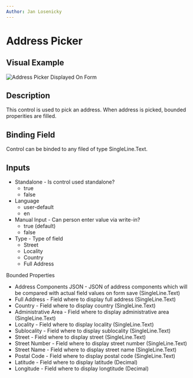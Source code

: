 ```yaml
---
Author: Jan Losenicky
---
```


# Address Picker

## Visual Example

![Address Picker Displayed On Form](/.attachments/applications/Controls/addresspickercontrol.png)

## Description

This control is used to pick an address. When address is picked, bounded properities are filled.

## Binding Field

Control can be binded to any filed of type SingleLine.Text.

## Inputs

- Standalone - Is control used standalone?
    - true
    - false
- Language
    - user-default
    - en
- Manual Input - Can person enter value via write-in?
    - true (default)
    - false
- Type - Type of field
    - Street
    - Locality
    - Country
    - Full Address

Bounded Properties
- Address Components JSON - JSON of address components which will be compared with actual field values on form save (SingleLine.Text)
- Full Address - Field where to display full address (SingleLine.Text)
- Country - Field where to display country (SingleLine.Text)
- Administrative Area - Field where to display administrative area (SingleLine.Text)
- Locality - Field where to display locality (SingleLine.Text)
- Sublocality - Field where to display sublocality (SingleLine.Text)
- Street - Field where to display street (SingleLine.Text)
- Street Number - Field where to display street number (SingleLine.Text)
- Street Name - Field where to display street name (SingleLine.Text)
- Postal Code - Field where to display postal code (SingleLine.Text)
- Latitude - Field where to display latitude (Decimal)
- Longitude - Field where to display longtitude (Decimal)

